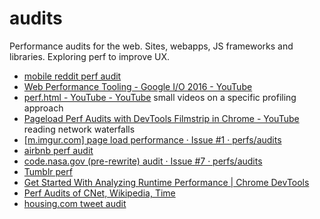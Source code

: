 # audits
Performance audits for the web. Sites, webapps, JS frameworks and libraries. Exploring perf to improve UX.

* [mobile reddit perf audit](https://archive.is/20150705021041/https://github.com/reddit/reddit-mobile/issues/247)
* [Web Performance Tooling - Google I/O 2016 - YouTube](https://www.youtube.com/watch?v=iMqi55rcR00)
* [perf.html - YouTube - YouTube](https://www.youtube.com/playlist?list=PLbBhw-Qe-7jU1DhcNdM8d2HATHAm3-7Kx) small videos on a specific profiling approach  
*  [Pageload Perf Audits with DevTools Filmstrip in Chrome - YouTube](https://www.youtube.com/watch?v=tCfF6HI0JKs) reading network waterfalls  
* [\[m.imgur.com\] page load performance · Issue \#1 · perfs/audits](https://github.com/perfs/audits/issues/1)  
* [airbnb perf audit](https://docs.google.com/document/d/18GmrZjkpA8fxmCehjgMUg2_ujQs04a7RXlm7m_YcxVM/mobilebasic)  
* [code.nasa.gov (pre-rewrite) audit · Issue \#7 · perfs/audits](https://github.com/perfs/audits/issues/7)
* [Tumblr perf](https://docs.google.com/document/d/1E2w0UQ4RhId5cMYsDcdcNwsgL0gP_S6SDv27yi1mCEY/edit)  
* [Get Started With Analyzing Runtime Performance  |  Chrome DevTools](https://developers.google.com/web/tools/chrome-devtools/evaluate-performance/) 
* [Perf Audits of CNet, Wikipedia, Time](https://docs.google.com/document/u/1/d/1K-mKOqiUiSjgZTEscBLjtjd6E67oiK8H2ztOiq5tigk/pub)
* [housing.com tweet audit](https://twitter.com/samccone/status/771793084405288960)


